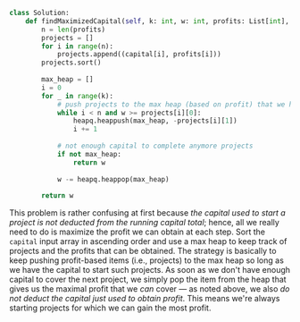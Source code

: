 ```python
class Solution:
    def findMaximizedCapital(self, k: int, w: int, profits: List[int], capital: List[int]) -> int:
        n = len(profits)
        projects = []
        for i in range(n):
            projects.append((capital[i], profits[i]))
        projects.sort()
        
        max_heap = []
        i = 0
        for _ in range(k):
            # push projects to the max heap (based on profit) that we have the capital to start
            while i < n and w >= projects[i][0]:
                heapq.heappush(max_heap, -projects[i][1])
                i += 1
            
            # not enough capital to complete anymore projects
            if not max_heap:
                return w
            
            w -= heapq.heappop(max_heap)
            
        return w
```

This problem is rather confusing at first because *the capital used to start a project is not deducted from the running capital total*; hence, all we really need to do is maximize the profit we can obtain at each step. Sort the `capital` input array in ascending order and use a max heap to keep track of projects and the profits that can be obtained. The strategy is basically to keep pushing profit-based items (i.e., projects) to the max heap so long as we have the capital to start such projects. As soon as we don't have enough capital to cover the next project, we simply pop the item from the heap that gives us the maximal profit that we *can* cover &#8212; as noted above, we also *do not deduct the capital just used to obtain profit*. This means we're always starting projects for which we can gain the most profit.